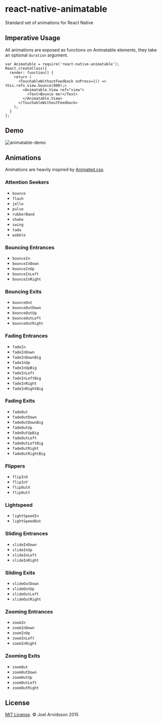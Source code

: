 # react-native-animatable
Standard set of animations for React Native

## Imperative Usage

All animations are exposed as functions on Animatable elements, they take an optional `duration` argument.

```
var Animatable = require('react-native-animatable');
React.createClass({
  render: function() {
    return (
      <TouchableWithoutFeedback onPress={() => this.refs.view.bounce(800);>
        <Animatable.View ref="view">
          <Text>Bounce me!</Text>
        </Animatable.View>
      </TouchableWithoutFeedback>
    );
  }
};
```

## Demo

![animatable-demo](https://cloud.githubusercontent.com/assets/378279/10567141/079de586-75c9-11e5-8ea4-e63c0176f519.gif)

## Animations

Animations are heavily inspired by [Animated.css](https://daneden.github.io/animate.css/).

### Attention Seekers

* `bounce`
* `flash`
* `jello`
* `pulse`
* `rubberBand`
* `shake`
* `swing`
* `tada`
* `wobble`

### Bouncing Entrances

* `bounceIn`
* `bounceInDown`
* `bounceInUp`
* `bounceInLeft`
* `bounceInRight`

### Bouncing Exits

* `bounceOut`
* `bounceOutDown`
* `bounceOutUp`
* `bounceOutLeft`
* `bounceOutRight`

### Fading Entrances

* `fadeIn`
* `fadeInDown`
* `fadeInDownBig`
* `fadeInUp`
* `fadeInUpBig`
* `fadeInLeft`
* `fadeInLeftBig`
* `fadeInRight`
* `fadeInRightBig`

### Fading Exits

* `fadeOut`
* `fadeOutDown`
* `fadeOutDownBig`
* `fadeOutUp`
* `fadeOutUpBig`
* `fadeOutLeft`
* `fadeOutLeftBig`
* `fadeOutRight`
* `fadeOutRightBig`

### Flippers

* `flipInX`
* `flipInY`
* `flipOutX`
* `flipOutY`

### Lightspeed

* `lightSpeedIn`
* `lightSpeedOut`

### Sliding Entrances

* `slideInDown`
* `slideInUp`
* `slideInLeft`
* `slideInRight`

### Sliding Exits

* `slideOutDown`
* `slideOutUp`
* `slideOutLeft`
* `slideOutRight`

### Zooming Entrances

* `zoomIn`
* `zoomInDown`
* `zoomInUp`
* `zoomInLeft`
* `zoomInRight`

### Zooming Exits

* `zoomOut`
* `zoomOutDown`
* `zoomOutUp`
* `zoomOutLeft`
* `zoomOutRight`


## License

[MIT License](http://opensource.org/licenses/mit-license.html). © Joel Arvidsson 2015
